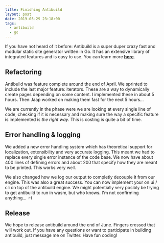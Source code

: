 ```yaml
---
title: Finishing Antibuild
layout: post
date: 2019-05-29 23:18:00
tags:
  - antibuild
  - go
---
```


If you have not heard of it before: Antibuild is a super duper crazy fast and modular static site generator written in Go. It has an extensive library of integrated features and is easy to use. You can learn more **[here](https://build.antipy.com)**.

## Refactoring

Antibuild was feature complete around the end of April. We sprinted to include the last major feature: iterators. These are a way to dynamically create pages depending on some content. I implemented these in about 5 hours. Then Jaap worked on making them fast for the next 5 hours...

We are currently in the phase were we are looking at every single line of code, checking if it is necessary and making sure the way a specific feature is implemented is _the right way_. This is costing is quite a bit of time.

## Error handling & logging

We added a new error handling system which has theoretical support for localization, extensibility and very accurate logging. This meant we had to replace every single error instance of the code base. We now have about 400 lines of defining errors and about 200 that specify how they are meant to be printed. This works very well.

We also changed how we log our output to completly decouple it from our engine. This was also a great success. You can now implement your on ui / cli on top of the antibuild engine. We might potentially very posibly be trying to get antibuild to run in wasm, but who knows. I'm not confirming anything... :-)

## Release

We hope to release antibuild around the end of June. Fingers crossed that will work out. If you have any questions or want to participate in building antibuild, just message me on Twitter. Have fun coding!
